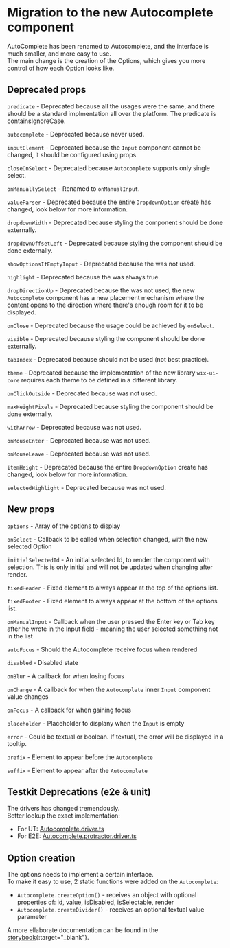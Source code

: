# Migration to the new Autocomplete component

AutoComplete has been renamed to Autocomplete, and the interface is much smaller, and more easy to use.\
The main change is the creation of the Options, which gives you more control of how each Option looks like.

## Deprecated props

`predicate` - Deprecated because all the usages were the same, and there should be a standard implmentation all over the platform. The predicate is containsIgnoreCase.

`autocomplete` - Deprecated because never used.

`inputElement` - Deprecated because the `Input` component cannot be changed, it should be configured using props.

`closeOnSelect` - Deprecated because `Autocomplete` supports only single select.

`onManuallySelect` - Renamed to `onManualInput`.

`valueParser` - Deprecated because the entire `DropdownOption` create has changed, look below for more information.

`dropdownWidth` - Deprecated because styling the component should be done externally.

`dropdownOffsetLeft` - Deprecated because styling the component should be done externally.

`showOptionsIfEmptyInput` - Deprecated because the was not used.

`highlight` - Deprecated because the was always true.

`dropDirectionUp` - Deprecated because the was not used, the new `Autocomplete` component has a new placement mechanism where the content opens to the direction where there's enough room for it to be displayed.

`onClose` - Deprecated because the usage could be achieved by `onSelect`.

`visible` - Deprecated because styling the component should be done externally.

`tabIndex` - Deprecated because should not be used (not best practice).

`theme` - Deprecated because the implementation of the new library `wix-ui-core` requires each theme to be defined in a different library.

`onClickOutside` - Deprecated because was not used.

`maxHeightPixels` - Deprecated because styling the component should be done externally.

`withArrow` - Deprecated because was not used.

`onMouseEnter` - Deprecated because was not used.

`onMouseLeave` - Deprecated because was not used.

`itemHeight` - Deprecated because the entire `DropdownOption` create has changed, look below for more information.

`selectedHighlight` - Deprecated because was not used.

## New props

`options` - Array of the options to display

`onSelect` - Callback to be called when selection changed, with the new selected Option

`initialSelectedId` - An initial selected Id, to render the component with selection. This is only initial and will not be updated when changing after render.

`fixedHeader` - Fixed element to always appear at the top of the options list.

`fixedFooter` - Fixed element to always appear at the bottom of the options list.

`onManualInput` - Callback when the user pressed the Enter key or Tab key after he wrote in the Input field - meaning the user selected something not in the list

`autoFocus` - Should the Autocomplete receive focus when rendered

`disabled` - Disabled state

`onBlur` - A callback for when losing focus

`onChange` - A callback for when the `Autocomplete` inner `Input` component value changes

`onFocus` - A callback for when gaining focus

`placeholder` - Placeholder to displany when the `Input` is empty

`error` - Could be textual or boolean. If textual, the error will be displayed in a tooltip.

`prefix` - Element to appear before the `Autocomplete`

`suffix`  - Element to appear after the `Autocomplete`

## Testkit Deprecations (e2e & unit)

The drivers has changed tremendously.\
Better lookup the exact implementation:

* For UT: [Autocomplete.driver.ts](https://github.com/wix/wix-ui/blob/master/packages/wix-ui-core/src/components/Autocomplete/Autocomplete.driver.ts)
* For E2E: [Autocomplete.protractor.driver.ts](https://github.com/wix/wix-ui/blob/master/packages/wix-ui-core/src/components/Autocomplete/Autocomplete.protractor.driver.ts)

## Option creation

The options needs to implement a certain interface.\
To make it easy to use, 2 static functions were added on the `Autocomplete`:

* `Autocomplete.createOption()` - receives an object with optional properties of: id, value, isDisabled, isSelectable, render
* `Autocomplete.createDivider()` - receives an optional textual value parameter

A more ellaborate documentation can be found in the [storybook](https://wix.github.io/wix-ui-backoffice/?selectedKind=Components&selectedStory=Autocomplete){:target="_blank"}.

